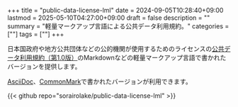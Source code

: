 +++
title = "public-data-license-lml"
date = 2024-09-05T10:28:40+09:00
lastmod = 2025-05-10T04:27:00+09:00
draft = false
description = ""
summary = "軽量マークアップ言語による公共データ利用規約。"
categories = [""]
tags = [""]
+++

日本国政府や地方公共団体などの公的機関が使用するためのライセンスの[公共データ利用規約（第1.0版）](https://www.digital.go.jp/resources/open_data/public_data_license_v1.0)のMarkdownなどの軽量マークアップ言語で書かれたバージョンを提供します。

[AsciiDoc](https://asciidoc.org/)、[CommonMark](https://commonmark.org/)で書かれたバージョンが利用できます。

{{< github repo="sorairolake/public-data-license-lml" >}}
